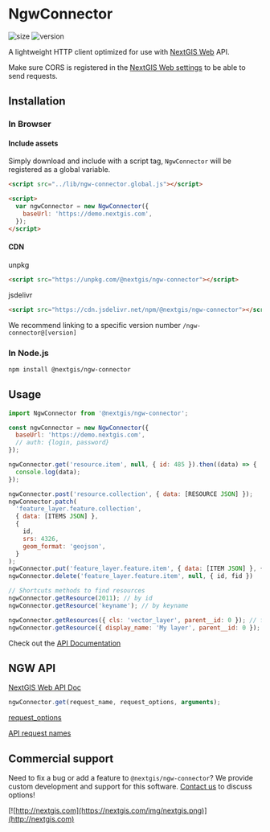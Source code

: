 # NgwConnector

![size](https://img.shields.io/bundlephobia/minzip/@nextgis/ngw-connector) ![version](https://img.shields.io/npm/v/@nextgis/ngw-connector)

A lightweight HTTP client optimized for use with [NextGIS Web](http://docs.nextgis.com/docs_ngweb_dev/doc/developer/toc.html) API.

Make sure CORS is registered in the [NextGIS Web settings](https://docs.nextgis.com/docs_ngcom/source/CORS.html) to be able to send requests.

## Installation

### In Browser

#### Include assets

Simply download and include with a script tag, `NgwConnector` will be registered as a global variable.

```html
<script src="../lib/ngw-connector.global.js"></script>

<script>
  var ngwConnector = new NgwConnector({
    baseUrl: 'https://demo.nextgis.com',
  });
</script>
```

#### CDN

unpkg

```html
<script src="https://unpkg.com/@nextgis/ngw-connector"></script>
```

jsdelivr

```html
<script src="https://cdn.jsdelivr.net/npm/@nextgis/ngw-connector"></script>
```

We recommend linking to a specific version number `/ngw-connector@[version]`

### In Node.js

```bash
npm install @nextgis/ngw-connector
```

## Usage

```javascript
import NgwConnector from '@nextgis/ngw-connector';

const ngwConnector = new NgwConnector({
  baseUrl: 'https://demo.nextgis.com',
  // auth: {login, password}
});

ngwConnector.get('resource.item', null, { id: 485 }).then((data) => {
  console.log(data);
});

ngwConnector.post('resource.collection', { data: [RESOURCE JSON] });
ngwConnector.patch(
  'feature_layer.feature.collection',
  { data: [ITEMS JSON] },
  {
    id,
    srs: 4326,
    geom_format: 'geojson',
  }
);
ngwConnector.put('feature_layer.feature.item', { data: [ITEM JSON] }, { id, fid })
ngwConnector.delete('feature_layer.feature.item', null, { id, fid })

// Shortcuts methods to find resources
ngwConnector.getResource(2011); // by id
ngwConnector.getResource('keyname'); // by keyname

ngwConnector.getResources({ cls: 'vector_layer', parent__id: 0 }); // find resources by partial resource params
ngwConnector.getResource({ display_name: 'My layer', parent__id: 0 }); // get first
```

Check out the [API Documentation](https://code-api.nextgis.com/modules/_nextgis_ngw_connector.html)

## NGW API

[NextGIS Web API Doc](http://docs.nextgis.com/docs_ngweb_dev/doc/developer/toc.html)

```javascript
ngwConnector.get(request_name, request_options, arguments);
```

[request_options](https://code-api.nextgis.com/interfaces/ngw_connector.RequestOptions.html)

[API request names](https://demo.nextgis.com/doc/api)

## Commercial support

Need to fix a bug or add a feature to `@nextgis/ngw-connector`? We provide custom development and support for this software. [Contact us](http://nextgis.com/contact/) to discuss options!

[![http://nextgis.com](https://nextgis.com/img/nextgis.png)](http://nextgis.com)
